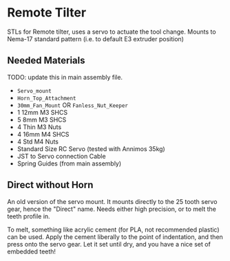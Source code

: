 # Remote Tilter

STLs for Remote tilter, uses a servo to actuate the tool change.
Mounts to Nema-17 standard pattern (i.e. to default E3 extruder position)

## Needed Materials

TODO: update this in main assembly file.

* `Servo_mount`
* `Horn_Top_Attachment`
* `30mm_Fan_Mount` OR `Fanless_Nut_Keeper`
* 1 12mm M3 SHCS
* 5 8mm M3 SHCS
* 4 Thin M3 Nuts
* 4 16mm M4 SHCS
* 4 Std M4 Nuts
* Standard Size RC Servo (tested with Annimos 35kg)
* JST to Servo connection Cable
* Spring Guides (from main assembly)

## Direct without Horn

An old version of the servo mount.
It mounts directly to the 25 tooth servo gear, hence the "Direct" name.
Needs either high precision, or to melt the teeth profile in.

To melt, something like acrylic cement (for PLA, not recommended plastic) can be used.
Apply the cement liberally to the point of indentation, and then press onto the servo gear.
Let it set until dry, and you have a nice set of embedded teeth!

